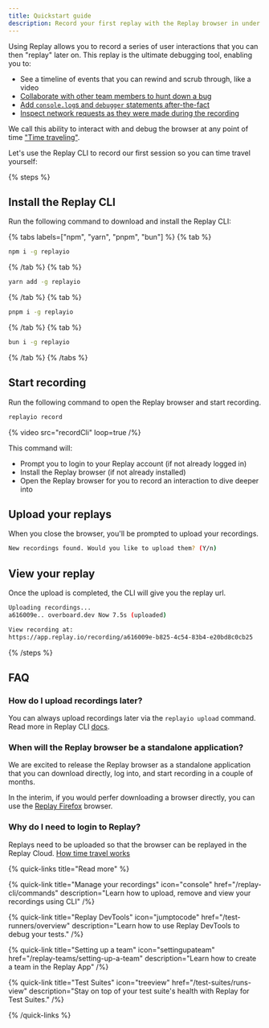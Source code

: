 ```yaml
---
title: Quickstart guide
description: Record your first replay with the Replay browser in under a minute.
---
```


Using Replay allows you to record a series of user interactions that you can then "replay" later on. This replay is the ultimate debugging tool, enabling you to:

- See a timeline of events that you can rewind and scrub through, like a video
- [Collaborate with other team members to hunt down a bug](/time-travel-intro/collaborative-devtools)
- [Add `console.log`s and `debugger` statements after-the-fact](/time-travel-intro/add-console-logs-on-the-fly)
- [Inspect network requests as they were made during the recording](/browser-devtools/network-monitor)

We call this ability to interact with and debug the browser at any point of time ["Time traveling"](/time-travel-intro/why-time-travel).

Let's use the Replay CLI to record our first session so you can time travel yourself:

{% steps %}

## Install the Replay CLI

Run the following command to download and install the Replay CLI:

{% tabs labels=["npm", "yarn", "pnpm", "bun"] %}
{% tab %}

```sh
npm i -g replayio
```

{% /tab %}
{% tab %}

```sh
yarn add -g replayio
```

{% /tab %}
{% tab %}

```sh
pnpm i -g replayio
```

{% /tab %}
{% tab %}

```sh
bun i -g replayio
```

{% /tab %}
{% /tabs %}

## Start recording

Run the following command to open the Replay browser and start recording.

```sh
replayio record
```

{% video src="recordCli" loop=true /%}

This command will:

- Prompt you to login to your Replay account (if not already logged in)
- Install the Replay browser (if not already installed)
- Open the Replay browser for you to record an interaction to dive deeper into

## Upload your replays

When you close the browser, you'll be prompted to upload your recordings.

```sh
New recordings found. Would you like to upload them? (Y/n)
```

## View your replay

Once the upload is completed, the CLI will give you the replay url.

```sh
Uploading recordings...
a616009e.. overboard.dev Now 7.5s (uploaded)

View recording at:
https://app.replay.io/recording/a616009e-b825-4c54-83b4-e20bd8c0cb25
```

{% /steps %}

## FAQ

### How do I upload recordings later?

You can always upload recordings later via the `replayio upload` command. Read more in Replay CLI [docs](/replay-cli/commands).

### When will the Replay browser be a standalone application?

We are excited to release the Replay browser as a standalone application that you can download directly, log into, and start recording in a couple of months.

In the interim, if you would perfer downloading a browser directly, you can use the [Replay Firefox](/replay-runtimes/replay-firefox) browser.

### Why do I need to login to Replay?

Replays need to be uploaded so that the browser can be replayed in the Replay Cloud. [How time travel works](/time-travel-intro/how-time-travel-works)

{% quick-links title="Read more"  %}

{% quick-link
  title="Manage your recordings"
  icon="console"
  href="/replay-cli/commands"
  description="Learn how to upload, remove and view your recordings using CLI"
/%}

{% quick-link
  title="Replay DevTools"
  icon="jumptocode"
  href="/test-runners/overview"
  description="Learn how to use Replay DevTools to debug your tests."
/%}

{% quick-link
  title="Setting up a team"
  icon="settingupateam"
  href="/replay-teams/setting-up-a-team"
  description="Learn how to create a team in the Replay App"
/%}

{% quick-link
  title="Test Suites"
  icon="treeview"
  href="/test-suites/runs-view"
  description="Stay on top of your test suite's health with Replay for Test Suites."
/%}

{% /quick-links %}
